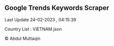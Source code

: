 

## Google Trends Keywords Scraper 
 
Last Update 24-02-2023 , 04:15:39

Country List :
VIETNAM.json



© Abdul Muttaqin 
